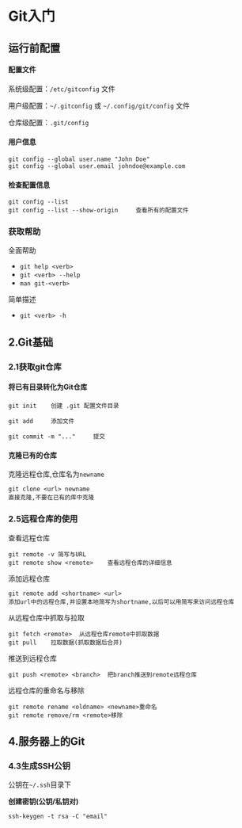 # Git入门



## 运行前配置

#### 配置文件

系统级配置：`/etc/gitconfig` 文件

用户级配置：`~/.gitconfig` 或 `~/.config/git/config` 文件

仓库级配置：`.git/config`



#### 用户信息

```
git config --global user.name "John Doe"
git config --global user.email johndoe@example.com
```



#### 检查配置信息

```
git config --list
git config --list --show-origin		查看所有的配置文件
```



### 获取帮助

全面帮助

* `git help <verb>`
* `git <verb> --help`
* `man git-<verb>`

简单描述

* `git <verb> -h`



## 2.Git基础

### 2.1获取git仓库

#### 将已有目录转化为Git仓库

```
git init	创建 .git 配置文件目录
```

```
git add 	添加文件
```

```
git commit -m "..."		提交
```



#### 克隆已有的仓库

克隆远程仓库,仓库名为`newname`	

```
git clone <url> newname
直接克隆,不要在已有的库中克隆
```



### 2.5远程仓库的使用

查看远程仓库

```
git remote -v 简写与URL
git remote show <remote>	查看远程仓库的详细信息
```

添加远程仓库

```
git remote add <shortname> <url>
添加url中的远程仓库,并设置本地简写为shortname,以后可以用简写来访问远程仓库
```

从远程仓库中抓取与拉取

```
git fetch <remote>	从远程仓库remote中抓取数据
git pull	拉取数据(抓取数据后合并)
```

推送到远程仓库

```
git push <remote> <branch>	把branch推送到remote远程仓库
```

远程仓库的重命名与移除

```
git remote rename <oldname> <newname>重命名
git remote remove/rm <remote>移除
```



## 4.服务器上的Git

### 4.3生成SSH公钥

公钥在`~/.ssh`目录下

**创建密钥(公钥/私钥对)**

```
ssh-keygen -t rsa -C "email"
```



